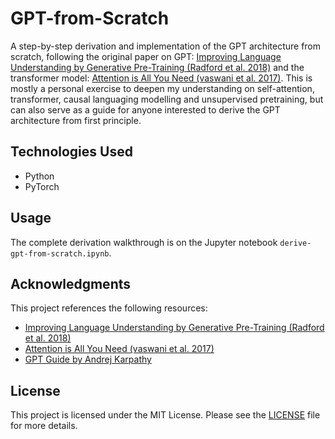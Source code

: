 # GPT-from-Scratch

A step-by-step derivation and implementation of the GPT architecture from scratch, following the original paper on GPT: [Improving Language Understanding by Generative Pre-Training (Radford et al. 2018)](https://cdn.openai.com/research-covers/language-unsupervised/language_understanding_paper.pdf) and the transformer model: [Attention is All You Need (vaswani et al. 2017)](https://arxiv.org/abs/1706.03762). This is mostly a personal exercise to deepen my understanding on self-attention, transformer, causal languaging modelling and unsupervised pretraining, but can also serve as a guide for anyone interested to derive the GPT architecture from first principle.

## Technologies Used

- Python
- PyTorch

## Usage

The complete derivation walkthrough is on the Jupyter notebook `derive-gpt-from-scratch.ipynb`.

## Acknowledgments

This project references the following resources:

- [Improving Language Understanding by Generative Pre-Training (Radford et al. 2018)](https://cdn.openai.com/research-covers/language-unsupervised/language_understanding_paper.pdf)
- [Attention is All You Need (vaswani et al. 2017)](https://arxiv.org/abs/1706.03762)
- [GPT Guide by Andrej Karpathy](https://m.youtube.com/watch?v=kCc8FmEb1nY)

## License

This project is licensed under the MIT License. Please see the [LICENSE](LICENSE) file for more details.
